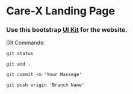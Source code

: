 # Care-X Landing Page

### Use this bootstrap [UI Kit](https://mdbootstrap.com) for the website.

Git Commands:
```
git status
```
```
git add .
```
```
git commit -m 'Your Massege'
```
```
git push origin 'Branch Name'
```
